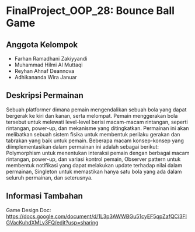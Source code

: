# FinalProject_OOP_28: Bounce Ball Game

## Anggota Kelompok
- Farhan Ramadhani Zakiyyandi
- Muhammad Hilmi Al Muttaqi
- Reyhan Ahnaf Deannova
- Adhikananda Wira Januar

## Deskripsi Permainan
Sebuah platformer dimana pemain mengendalikan sebuah bola yang dapat bergerak ke kiri dan kanan, serta melompat. Pemain menggerakan bola tersebut untuk melewati level-level berisi macam-macam rintangan, seperti rintangan, power-up, dan mekanisme yang ditingkatkan. Permainan ini akan melibatkan sebuah sistem fisika untuk membentuk perilaku gerakan dan tabrakan yang baik untuk pemain. Beberapa macam konsep-konsep yang diimplementasikan dalam permainan ini adalah sebagai berikut: Polymorphism untuk menentukan interaksi pemain dengan berbagai macam rintangan, power-up, dan variasi kontrol pemain, Observer pattern untuk membentuk notifikasi yang dapat melakukan update terhadap nilai dalam permainan, Singleton untuk memastikan hanya satu bola yang ada dalam seluruh permainan, dan seterusnya.

## Informasi Tambahan

Game Design Doc: https://docs.google.com/document/d/1L3p3AWWBGu51cyEF5qpZafQCi3FIGVacKuhdXMLv3FQ/edit?usp=sharing
